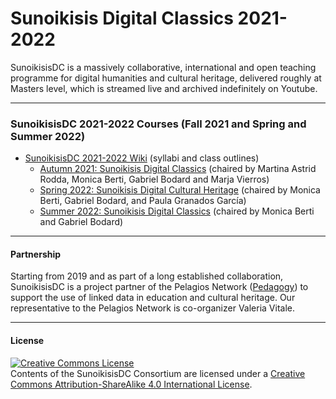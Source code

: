 # Sunoikisis Digital Classics 2021-2022

SunoikisisDC is a massively collaborative, international and open teaching programme for digital humanities and cultural heritage, delivered roughly at Masters level, which is streamed live and archived indefinitely on Youtube.

***
### SunoikisisDC 2021-2022 Courses (Fall 2021 and Spring and Summer 2022)

* [SunoikisisDC 2021-2022 Wiki](https://github.com/SunoikisisDC/SunoikisisDC-2021-2022/wiki) (syllabi and class outlines)
   * [Autumn 2021: Sunoikisis Digital Classics](https://github.com/SunoikisisDC/SunoikisisDC-2021-2022/wiki/Autumn-2021-Sunoikisis-DC) (chaired by Martina Astrid Rodda, Monica Berti, Gabriel Bodard and Marja Vierros)
   * [Spring 2022: Sunoikisis Digital Cultural Heritage](https://github.com/SunoikisisDC/SunoikisisDC-2021-2022/wiki/Spring-2022-Sunoikisis-DACH) (chaired by Monica Berti, Gabriel Bodard, and Paula Granados García)
   * [Summer 2022: Sunoikisis Digital Classics](https://github.com/SunoikisisDC/SunoikisisDC-2021-2022/wiki/Summer-2022-Sunoikisis-DC) (chaired by Monica Berti and Gabriel Bodard)

***
#### Partnership
Starting from 2019 and as part of a long established collaboration, SunoikisisDC is a project partner of the Pelagios Network ([Pedagogy](https://pelagios.org/activities/pedagogy/)) to support the use of linked data in education and cultural heritage. Our representative to the Pelagios Network is co-organizer Valeria Vitale.

***
#### License

<a rel="license" href="http://creativecommons.org/licenses/by-sa/4.0/"><img alt="Creative Commons License" style="border-width:0" src="https://i.creativecommons.org/l/by-sa/4.0/88x31.png" /></a><br />Contents of the SunoikisisDC Consortium are licensed under a <a rel="license" href="http://creativecommons.org/licenses/by-sa/4.0/">Creative Commons Attribution-ShareAlike 4.0 International License</a>.
